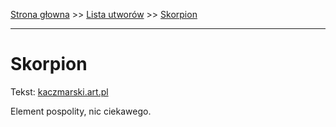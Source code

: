 [Strona głowna](../index.md) >> [Lista utworów](../list.md) >> [Skorpion](548.md)

---

# Skorpion

Tekst: [kaczmarski.art.pl](https://www.kaczmarski.art.pl/tworczosc/wiersze/skorpion/)

Element pospolity, nic ciekawego.